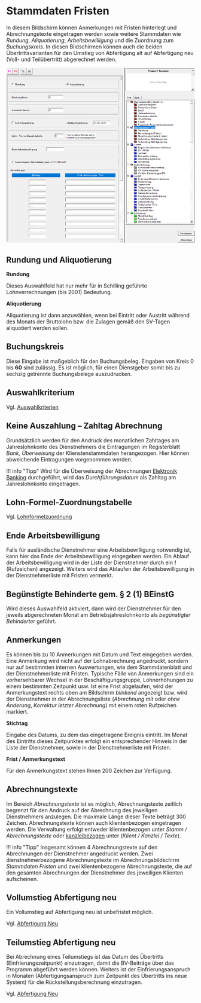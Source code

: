 # Stammdaten Fristen

In diesem Bildschirm können Anmerkungen mit Fristen hinterlegt und Abrechnungstexte eingetragen werden sowie weitere Stammdaten wie *Rundung*, *Aliquotierung*, *Arbeitsbewilligung* und die Zuordnung zum *Buchungskreis*. In diesen Bildschirmen können auch die beiden Übertrittsvarianten für den Umstieg von Abfertigung alt auf Abfertigung neu (Voll- und Teilübertritt) abgerechnet werden.

![Image](<img/image54.png>)

## Rundung und Aliquotierung

**Rundung**

Dieses Auswahlfeld hat nur mehr für in Schilling geführte Lohnverrechnungen (bis 2001) Bedeutung.

**Aliquotierung**

Aliquotierung ist dann anzuwählen, wenn bei Eintritt oder Austritt während des Monats der Bruttolohn bzw. die Zulagen gemäß den SV-Tagen aliquotiert werden sollen.

## Buchungskreis

Diese Eingabe ist maßgeblich für den Buchungsbeleg. Eingaben von Kreis 0 bis **60** sind zulässig. Es ist möglich, für einen Dienstgeber somit bis zu sechzig getrennte Buchungsbelege auszudrucken.

## Auswahlkriterium

Vgl. [Auswahlkriterien](../Auswahlkriterien.md)

## Keine Auszahlung – Zahltag Abrechnung

Grundsätzlich werden für den Andruck des monatlichen Zahltages am Jahreslohnkonto des Dienstnehmers die Eintragungen im Registerblatt *Bank, Überweisung* der Klienstenstammdaten herangezogen. Hier können abweichende Eintragungen vorgenommen werden.

!!! info "Tipp"
    Wird für die Überweisung der Abrechnungen [Elektronik Banking](../Elektronic_Banking_SEPA.md) durchgeführt, wird das *Durchführungsdatum* als Zahltag am Jahreslohnkonto eingetragen.

## Lohn-Formel-Zuordnungstabelle

Vgl. [Lohnformelzuordnung](../Lohnformeln/Verwaltung%20der%20Lohnformeln%20innerhalb%20eines%20Klienten/Lohnformel%20Zuordnung.md)

## Ende Arbeitsbewilligung

Falls für ausländische Dienstnehmer eine Arbeitsbewilligung notwendig ist, kann hier das Ende der Arbeitsbewilligung eingegeben werden. Ein Ablauf der Arbeitsbewilligung wird in der Liste der Dienstnehmer durch ein **!** (Rufzeichen) angezeigt. Weiters wird das Ablaufen der Arbeitsbewilligung in der Dienstnehmerliste mit Fristen vermerkt.

## Begünstigte Behinderte gem. § 2 (1) BEinstG

Wird dieses Auswahlfeld aktiviert, dann wird der Dienstnehmer für den jeweils abgerechneten Monat am Betriebsjahreslohnkonto als *begünstigter Behinderter* geführt.

## Anmerkungen

Es können bis zu 10 Anmerkungen mit Datum und Text eingegeben werden. Eine Anmerkung wird nicht auf der Lohnabrechnung angedruckt, sondern nur auf bestimmten internen Auswertungen, wie dem Stammdatenblatt und der Dienstnehmerliste mit Fristen. Typische Fälle von Anmerkungen sind ein vorhersehbarer Wechsel in der Beschäftigungsgruppe, Lohnerhöhungen zu einem bestimmten Zeitpunkt usw. Ist eine Frist abgelaufen, wird der Anmerkungstext rechts oben am Bildschirm *blinkend* angezeigt bzw. wird der Dienstnehmer in der Abrechnungsliste (*Abrechnung mit* oder *ohne Änderung*, *Korrektur letzter Abrechnung*) mit einem roten Rufzeichen markiert.

**Stichtag**

Eingabe des Datums, zu dem das eingetragene Ereignis eintritt. Im Monat des Eintritts dieses Zeitpunktes erfolgt ein entsprechender Hinweis in der Liste der Dienstnehmer, sowie in der Dienstnehmerliste mit Fristen.

**Frist / Anmerkungstext**

Für den Anmerkungstext stehen Ihnen 200 Zeichen zur Verfügung.

## Abrechnungstexte

Im Bereich *Abrechnungstexte* ist es möglich, Abrechnungstexte zeitlich begrenzt für den Andruck auf der Abrechnung des jeweiligen Dienstnehmers anzulegen. Die maximale Länge dieser Texte beträgt 300 Zeichen. Abrechnungstexte können auch klientenbezogen eingetragen werden. Die Verwaltung erfolgt entweder klientenbezogen unter *Stamm / Abrechnungstexte* oder [kanzleibezogen](../Kanzleitexte_und_Kanzleilohnkontenplaene.md) unter (*Klient / Kanzlei / Texte*).

!!! info "Tipp"
    Insgesamt können 4 Abrechnungstexte auf den Abrechnungen der Dienstnehmer ange­druckt werden. Zwei dienstnehmerbezogene Abrechnungstexte im Abrechnungsbildschirm *Stammdaten* *Fristen* und zwei klientenbezogene Abrechnungstexte, die auf den gesamten Abrechnungen der Dienstnehmer des jeweiligen Klienten aufscheinen.

## Vollumstieg Abfertigung neu

Ein Vollumstieg auf Abfertigung neu ist unbefristet möglich.

Vgl. [Abfertigung Neu](../Abfertigung_Neu/Bestehende_Dienstverhaeltnisse_Umstiegsmoeglichkeiten.md)

## Teilumstieg Abfertigung neu

Bei Abrechnung eines Teilumstiegs ist das Datum des Übertritts (Einfrierungszeitpunkt) einzutragen, damit die BV-Beiträge über das Programm abgeführt werden können. Weiters ist der Einfrierungsanspruch in Monaten (Abfertigungsanspruch zum Zeitpunkt des Übertritts ins neue System) für die Rückstellungsberechnung einzutragen.

Vgl. [Abfertigung Neu](../Abfertigung_Neu/Bestehende_Dienstverhaeltnisse_Umstiegsmoeglichkeiten.md)